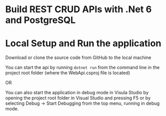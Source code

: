 # Build REST CRUD APIs with .Net 6 and PostgreSQL

# Local Setup and Run the application

Download or clone the source code from GitHub to the local machine


You can start the api by running ```dotnet run``` from the command line in the project root folder (where the WebApi.csproj file is located)

OR

You can also start the application in debug mode in Visula Studio by opening the project root folder in Visual Studio and pressing F5 or by selecting Debug -> Start Debugging from the top menu, running in debug mode.



